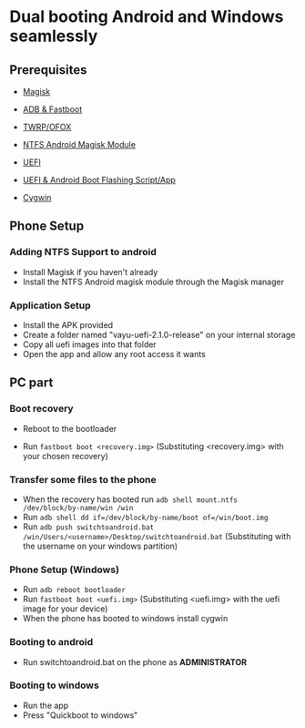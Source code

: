 # Dual booting Android and Windows seamlessly

## Prerequisites

- [Magisk](https://github.com/topjohnwu/Magisk/releases/latest)

- [ADB & Fastboot](https://developer.android.com/studio/releases/platform-tools)

- [TWRP/OFOX](../../../releases/recoveries)

- [NTFS Android Magisk Module](../../../releases/ntfsdroid)

- [UEFI](https://github.com/degdag/edk2-msm/releases/latest)

- [UEFI & Android Boot Flashing Script/App](../../../releases/dualboot)

- [Cygwin](https://www.cygwin.com/setup-x86_64.exe)

## Phone Setup

### Adding NTFS Support to android

- Install Magisk if you haven't already
- Install the NTFS Android magisk module through the Magisk manager

### Application Setup

- Install the APK provided
- Create a folder named "vayu-uefi-2.1.0-release" on your internal storage
- Copy all uefi images into that folder
- Open the app and allow any root access it wants

## PC part

### Boot recovery

- Reboot to the bootloader

- Run ```fastboot boot <recovery.img>``` (Substituting <recovery.img> with your chosen recovery)

### Transfer some files to the phone

- When the recovery has booted run ```adb shell mount.ntfs /dev/block/by-name/win /win```
- Run ```adb shell dd if=/dev/block/by-name/boot of=/win/boot.img```
- Run ```adb push switchtoandroid.bat /win/Users/<username>/Desktop/switchtoandroid.bat``` (Substituting <username> with the username on your windows partition)
  
### Phone Setup (Windows)
  
  - Run ```adb reboot bootloader```
  - Run ```fastboot boot <uefi.img>``` (Substituting <uefi.img> with the uefi image for your device)
  - When the phone has booted to windows install cygwin
  
### Booting to android
  
  - Run switchtoandroid.bat on the phone as **ADMINISTRATOR**

### Booting to windows
  
  - Run the app
  - Press "Quickboot to windows"
